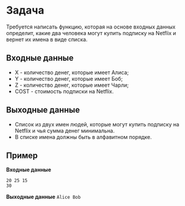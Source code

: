 # Задача
Требуется написать функцию, которая на основе входных данных определит, какие два человека могут купить подписку на Netflix и вернет их имена в виде списка.

## Входные данные
- X - количество денег, которые имеет Алиса;
- Y - количество денег, которые имеет Боб;
- Z - количество денег, которые имеет Чарли;
- COST - стоимость подписки на Netflix.

## Выходные данные
- Список из двух имен людей, которые могут купить подписку на Netflix и чья сумма денег минимальна.
- В списке имена должны быть в алфавитном порядке.

## Пример
**Входные данные**
```
20 25 15
30
```

**Выходные данные**
```Alice Bob```